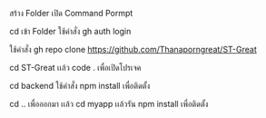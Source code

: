 สร้าง Folder เปิด Command Pormpt 

cd เข้า Folder ใช้คำสั่ง gh auth login 

ใช้คำสั่ง gh repo clone https://github.com/Thanaporngreat/ST-Great

cd ST-Great เเล้ว code . เพื่อเปิดโปรเจค

cd backend  ใช้คำสั่ง npm install เพื่อติดตั้ง

cd ..  เพื่อออกมา เเล้ว cd myapp เเล้วรัน npm install เพื่อติดตั้ง 
